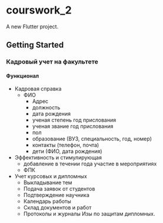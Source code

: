 # courswork_2

A new Flutter project.

## Getting Started

 ### Кадровый учет на факультете
 
 
 #### Функционал
* Кадровая справка
  * ФИО
    * Адрес
    * должность
    * дата рождения
    * ученая степень год прислования
    * ученая звание год прислования
    * пол
    * образование (ВУЗ, специальность, год, номер)
    * контакты (телефон, почта)
    * дети (ФИО, дата рождения)
 * Эффективность и стимулирующая
    * добавление в течении года участие в мероприятиях
    * ФПК
 * Учет курсовых и дипломных
    * Выкладывание тем 
    * Подача заявок от студентов
    * Подтверждение научника
    * Календарь работы
    * Склад документов и работ
    * Протоколы и журналы Изы по защитам дипломных.
